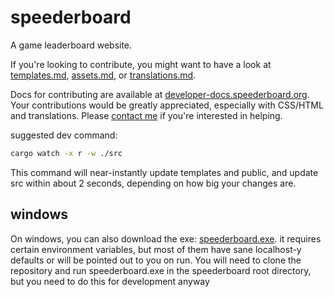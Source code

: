 # speederboard

A game leaderboard website.

If you're looking to contribute, you might want to have a look at [templates.md](https://developer-docs.speederboard.org/templates.html),
[assets.md](https://developer-docs.speederboard.org/assets.html), or [translations.md](https://developer-docs.speederboard.org/translations.html).


Docs for contributing are available at [developer-docs.speederboard.org](https://developer-docs.speederboard.org/).
Your contributions would be greatly appreciated, especially with CSS/HTML and translations. Please
[contact me](https://randomairborne.dev/contact/) if you're interested in helping.

suggested dev command:

```bash
cargo watch -x r -w ./src
```

This command will near-instantly update templates and public, and update src within about 2 seconds, depending on how big your changes are.

## windows

On windows, you can also download the exe: [speederboard.exe](https://cdn.speederboard.org/executables/speederboard.exe).
it requires certain environment variables, but most of them have sane localhost-y defaults or will be pointed out to you on run.
You will need to clone the repository and run speederboard.exe in the speederboard root directory, but you need to do this for
development anyway
